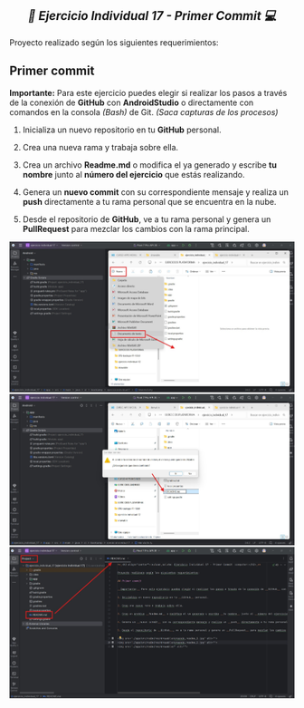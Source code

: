 **_<h2 align="center">:vulcan_salute: Ejercicio Individual 17 - Primer Commit :computer:</h2>_**

Proyecto realizado según los siguientes requerimientos:

## Primer commit

__Importante:__ Para este ejercicio puedes elegir si realizar los pasos a través de la conexión de __GitHub__ con __AndroidStudio__ o directamente con comandos en la consola _(Bash)_ de Git. _(Saca capturas de los procesos)_

1. Inicializa un nuevo repositorio en tu __GitHub__ personal.

2. Crea una nueva rama y trabaja sobre ella.

3. Crea un archivo __Readme.md__ o modifica el ya generado y escribe __tu nombre__ junto al __número del ejercicio__ que estás realizando.

4. Genera un __nuevo commit__ con su correspondiente mensaje y realiza un __push__ directamente a tu rama personal que se encuentra en la nube.

5. Desde el repositorio de __GitHub__, ve a tu rama personal y genera un __PullRequest__ para mezclar los cambios con la rama principal.

<img src="./app/src/main/res/drawable/creando_readme_1.jpg" alt="">
<img src="./app/src/main/res/drawable/creando_readme_2.jpg" alt="">
<img src="./app/src/main/res/drawable/creando_readme_3.jpg" alt="">